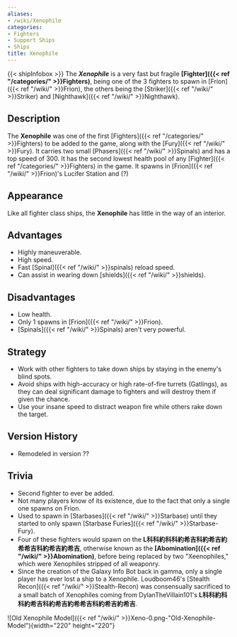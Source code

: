 ```yaml
---
aliases:
- /wiki/Xenophile
categories:
- Fighters
- Support Ships
- Ships
title: Xenophile
---
```


{{< shipInfobox >}} The **_Xenophile_** is a very fast but fragile **[Fighter]({{< ref "/categories/" >}}Fighters)**, being one of the 3 fighters to spawn in [Frion]({{< ref "/wiki/" >}}Frion), the others being the [Striker]({{< ref "/wiki/" >}}Striker) and [Nighthawk]({{< ref "/wiki/" >}}Nighthawk).

## Description

The **Xenophile** was one of the first [Fighters]({{< ref "/categories/" >}}Fighters) to be added to the game, along with the [Fury]({{< ref "/wiki/" >}}Fury). It carries two small [Phasers]({{< ref "/wiki/" >}}Spinals) and has a top speed of 300. It has the second lowest health pool of any [Fighter]({{< ref "/categories/" >}}Fighters) in the game. It spawns in [Frion]({{< ref "/wiki/" >}}Frion)'s Lucifer Station and (?)

## Appearance

Like all fighter class ships, the **Xenophile** has little in the way of an interior.

## Advantages

- Highly maneuverable.
- High speed.
- Fast [Spinal]({{< ref "/wiki/" >}}spinals) reload speed.
- Can assist in wearing down [shields]({{< ref "/wiki/" >}}shields).

## Disadvantages

- Low health.
- Only 1 spawns in [Frion]({{< ref "/wiki/" >}}Frion).
- [Spinals]({{< ref "/wiki/" >}}Spinals) aren't very powerful.

## Strategy

- Work with other fighters to take down ships by staying in the enemy's blind spots.
- Avoid ships with high-accuracy or high rate-of-fire turrets (Gatlings), as they can deal significant damage to fighters and will destroy them if given the chance.
- Use your insane speed to distract weapon fire while others rake down the target.

## Version History 

- Remodeled in version ??

## Trivia

- Second fighter to ever be added.
- Not many players know of its existence, due to the fact that only a single one spawns on Frion.
- Used to spawn in [Starbases]({{< ref "/wiki/" >}}Starbase) until they started to only spawn [Starbase Furies]({{< ref "/wiki/" >}}Starbase-Fury).
- Four of these fighters would spawn on the **L科科約科科約希吉科約希吉約希希吉科約希吉約希吉**, otherwise known as the **[Abomination]({{< ref "/wiki/" >}}Abomination)**, before being replaced by two "Xeenophiles," which were Xenophiles stripped of all weaponry.
- Since the creation of the Galaxy Info Bot back in gamma, only a single player has ever lost a ship to a Xenophile. Loudboom46's [Stealth Recon]({{< ref "/wiki/" >}}Stealth-Recon) was consensually sacrificed to a small batch of Xenophiles coming from DylanTheVillain101's **L科科約科科約希吉科約希吉約希希吉科約希吉約希吉**.

![Old Xenophile Model]({{< ref "/wiki/" >}}Xeno-0.png-"Old-Xenophile-Model"){width="220" height="220"}